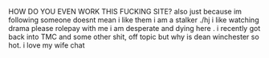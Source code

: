 HOW DO YOU EVEN WORK THIS FUCKING SITE? also just because im following someone doesnt mean i like them i am a stalker ./hj i like watching drama
please rolepay with me i am desperate and dying here . 
i recently got back into TMC and some other shit, off topic but why is dean winchester so hot.
i love my wife chat
